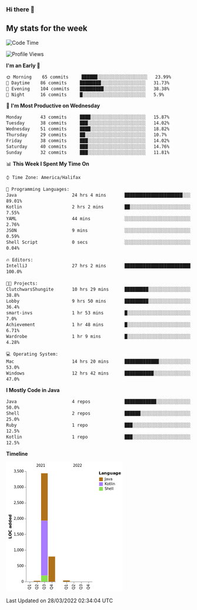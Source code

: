 ### Hi there 👋

## My stats for the week
<!--START_SECTION:waka-->
![Code Time](http://img.shields.io/badge/Code%20Time-130%20hrs%2044%20mins-blue)

![Profile Views](http://img.shields.io/badge/Profile%20Views-1-blue)

**I'm an Early 🐤** 

```text
🌞 Morning    65 commits     ██████░░░░░░░░░░░░░░░░░░░   23.99% 
🌆 Daytime    86 commits     ████████░░░░░░░░░░░░░░░░░   31.73% 
🌃 Evening    104 commits    █████████░░░░░░░░░░░░░░░░   38.38% 
🌙 Night      16 commits     █░░░░░░░░░░░░░░░░░░░░░░░░   5.9%

```
📅 **I'm Most Productive on Wednesday** 

```text
Monday       43 commits     ████░░░░░░░░░░░░░░░░░░░░░   15.87% 
Tuesday      38 commits     ███░░░░░░░░░░░░░░░░░░░░░░   14.02% 
Wednesday    51 commits     ████░░░░░░░░░░░░░░░░░░░░░   18.82% 
Thursday     29 commits     ██░░░░░░░░░░░░░░░░░░░░░░░   10.7% 
Friday       38 commits     ███░░░░░░░░░░░░░░░░░░░░░░   14.02% 
Saturday     40 commits     ███░░░░░░░░░░░░░░░░░░░░░░   14.76% 
Sunday       32 commits     ███░░░░░░░░░░░░░░░░░░░░░░   11.81%

```


📊 **This Week I Spent My Time On** 

```text
⌚︎ Time Zone: America/Halifax

💬 Programming Languages: 
Java                     24 hrs 4 mins       ██████████████████████░░░   89.01% 
Kotlin                   2 hrs 2 mins        ██░░░░░░░░░░░░░░░░░░░░░░░   7.55% 
YAML                     44 mins             ░░░░░░░░░░░░░░░░░░░░░░░░░   2.76% 
JSON                     9 mins              ░░░░░░░░░░░░░░░░░░░░░░░░░   0.59% 
Shell Script             0 secs              ░░░░░░░░░░░░░░░░░░░░░░░░░   0.04%

🔥 Editors: 
IntelliJ                 27 hrs 2 mins       █████████████████████████   100.0%

🐱‍💻 Projects: 
ClutchwarsShungite       10 hrs 29 mins      █████████░░░░░░░░░░░░░░░░   38.8% 
Lobby                    9 hrs 50 mins       █████████░░░░░░░░░░░░░░░░   36.4% 
smart-invs               1 hr 53 mins        █░░░░░░░░░░░░░░░░░░░░░░░░   7.0% 
Achievement              1 hr 48 mins        █░░░░░░░░░░░░░░░░░░░░░░░░   6.71% 
Wardrobe                 1 hr 9 mins         █░░░░░░░░░░░░░░░░░░░░░░░░   4.28%

💻 Operating System: 
Mac                      14 hrs 20 mins      █████████████░░░░░░░░░░░░   53.0% 
Windows                  12 hrs 42 mins      ███████████░░░░░░░░░░░░░░   47.0%

```

**I Mostly Code in Java** 

```text
Java                     4 repos             ████████████░░░░░░░░░░░░░   50.0% 
Shell                    2 repos             ██████░░░░░░░░░░░░░░░░░░░   25.0% 
Ruby                     1 repo              ███░░░░░░░░░░░░░░░░░░░░░░   12.5% 
Kotlin                   1 repo              ███░░░░░░░░░░░░░░░░░░░░░░   12.5%

```


**Timeline**

![Chart not found](https://raw.githubusercontent.com/lyndseyy/lyndseyy/main/charts/bar_graph.png) 


 Last Updated on 28/03/2022 02:34:04 UTC
<!--END_SECTION:waka-->